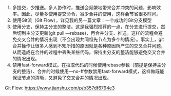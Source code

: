 1. 多提交，少推送。多人协作时，推送会频繁地带来合并冲突的问题，影响效率。因此，尽量多使用提交命令，减少合并的使用，这样会节省很多时间。
2. 使用Git流（Git Flow），详见我的另一篇文章：一个成功的Git分支模型
3. 使用分支，保持主分支的整洁。这是我强烈推荐的一点，在分支进行提交，然后切到主分支更新(git pull —rebase)，再合并分支、推送。这样的流程会避免交叉合并的情况出现（不会出现共同祖先节点为多个的情况）。事实上，git合并操作让很多人感到不知所措的原因就是各种原因所产生的交叉合并问题，从而造成在合并的过程中丢失某些代码。保持主分支的整洁能够避免交叉合并的情况出现。
4. 禁用fast-forward模式。在拉取代码的时候使用rebase参数（前提是保持主分支的整洁）、合并的时候使用—no-ff参数禁用fast-forward模式，这样做既能保证节点的清晰，又避免了交叉合并的情况出现。

Git Flow:
https://www.jianshu.com/p/b357df6794e3
